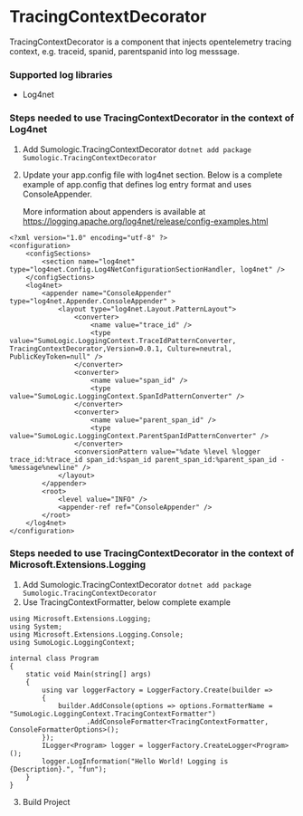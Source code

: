 # TracingContextDecorator

TracingContextDecorator is a component that injects opentelemetry tracing context, e.g. traceid, spanid, parentspanid into log messsage.

### Supported log libraries

 - Log4net

### Steps needed to use TracingContextDecorator in the context of Log4net

1) Add Sumologic.TracingContextDecorator `dotnet add package Sumologic.TracingContextDecorator`
2) Update your app.config file with log4net section. Below is a complete example of app.config
   that defines log entry format and uses ConsoleAppender.

   More information about appenders is available at https://logging.apache.org/log4net/release/config-examples.html

```
<?xml version="1.0" encoding="utf-8" ?>
<configuration>
    <configSections>
        <section name="log4net" type="log4net.Config.Log4NetConfigurationSectionHandler, log4net" />
    </configSections>
    <log4net>
        <appender name="ConsoleAppender" type="log4net.Appender.ConsoleAppender" >
            <layout type="log4net.Layout.PatternLayout">
                <converter>
                    <name value="trace_id" />
                    <type value="SumoLogic.LoggingContext.TraceIdPatternConverter, TracingContextDecorator,Version=0.0.1, Culture=neutral, PublicKeyToken=null" />
                </converter>
                <converter>
                    <name value="span_id" />
                    <type value="SumoLogic.LoggingContext.SpanIdPatternConverter" />
                </converter>
                <converter>
                    <name value="parent_span_id" />
                    <type value="SumoLogic.LoggingContext.ParentSpanIdPatternConverter" />
                </converter>
                <conversionPattern value="%date %level %logger trace_id:%trace_id span_id:%span_id parent_span_id:%parent_span_id - %message%newline" />
            </layout>
        </appender>
        <root>
            <level value="INFO" />
            <appender-ref ref="ConsoleAppender" />
        </root>
    </log4net>
</configuration>
```

###  Steps needed to use TracingContextDecorator in the context of Microsoft.Extensions.Logging

1) Add Sumologic.TracingContextDecorator `dotnet add package Sumologic.TracingContextDecorator`
2) Use TracingContextFormatter, below complete example

```
using Microsoft.Extensions.Logging;
using System;
using Microsoft.Extensions.Logging.Console;
using SumoLogic.LoggingContext;

internal class Program
{
    static void Main(string[] args)
    {
        using var loggerFactory = LoggerFactory.Create(builder =>
        {
            builder.AddConsole(options => options.FormatterName = "SumoLogic.LoggingContext.TracingContextFormatter")
                   .AddConsoleFormatter<TracingContextFormatter, ConsoleFormatterOptions>();
        });
        ILogger<Program> logger = loggerFactory.CreateLogger<Program>();
        logger.LogInformation("Hello World! Logging is {Description}.", "fun");
    }
}
```

3) Build Project
